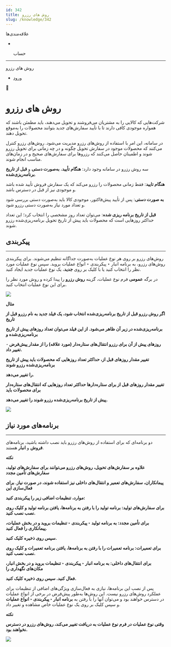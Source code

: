 ```yaml
---
id: 342
title: روش های رزرو
slug: /knowledge/342
---
```


 
  علاقه‌مندی‌ها
* [​](./342)

  حساب

---

 

روش های رزرو

- [ورود](/web/login?redirect=/knowledge/article/342)

 

📖

# روش های رزرو

شرکت‌هایی که کالایی را به مشتریان می‌فروشند و تحویل می‌دهند، باید مطمئن باشند که همواره موجودی کافی دارند تا با تأیید سفارش‌های جدید بتوانند محصولات را به‌موقع تحویل دهند.

در سامانه، این امر با استفاده از روش‌های رزرو مدیریت می‌شود. روش‌های رزرو کنترل می‌کنند که محصولات موجود در سفارش تحویل چگونه و در چه زمانی برای تحویل رزرو شوند و اطمینان حاصل می‌کنند که رزروها برای سفارش‌های صحیح و در زمان‌های مناسب انجام شوند.

سه روش رزرو در سامانه وجود دارد: **هنگام تأیید**، **به‌صورت دستی** و **قبل از تاریخ برنامه‌ریزی‌شده**.

**هنگام تایید**: فقط زمانی محصولات را رزرو می‌کند که یک سفارش فروش تأیید شده باشد و موجودی نیز از قبل در دسترس باشد.

**به صورت دستی**: پس از تأیید پیش‌فاکتور، موجودی کالا باید به‌صورت دستی بررسی شود و تعداد مورد نیاز به‌صورت دستی رزرو شود.

**قبل از تاریخ برنامه ریزی شده**: می‌توان تعداد روز مشخصی را انتخاب کرد؛ این تعداد حداکثر روزهایی است که محصولات باید پیش از تاریخ تحویل برنامه‌ریزی‌شده رزرو شوند.

## **پیکربندی**

---

روش‌های رزرو بر روی هر نوع عملیات به‌صورت جداگانه تنظیم می‌شوند. برای پیکربندی روش‌های رزرو، به برنامه انبار ‣ پیکربندی ‣ انواع عملیات بروید. سپس نوع عملیات مورد نظر را انتخاب کنید یا با کلیک بر روی **جدید**، یک نوع عملیات جدید ایجاد کنید.

در برگه **عمومی** فرم نوع عملیات، گزینه **روش رزرو** را پیدا کرده و روش مورد نظر را برای این نوع عملیات انتخاب کنید.

![](https://odoofarsi.com/web/image/6962-ab6f34e4/Screen%20Shot%202024-10-30%20at%204.18.29%20PM.png?access_token=23edd4b3-a6db-4755-916b-c017da2172f5)

**مثال**

**اگر روش رزرو قبل از تاریخ برنامه‌ریزی‌شده انتخاب شود، یک فیلد جدید به نام رزرو قبل از تاریخ**

**برنامه‌ریزی‌شده در زیر آن ظاهر می‌شود. از این فیلد می‌توان تعداد روزهای پیش از تاریخ برنامه‌ریزی‌شده و**

**روزهای پیش از آن برای رزرو انتقال‌های ستاره‌دار (مورد علاقه) را از مقدار پیش‌فرض ۰ تغییر داد.**

**تغییر مقدار روزهای قبل از، حداکثر تعداد روزهایی که محصولات باید پیش از تاریخ برنامه‌ریزی‌شده رزرو شوند**

**را تغییر می‌دهد.**

**تغییر مقدار روزهای قبل از برای ستاره‌دارها حداکثر تعداد روزهایی که انتقال‌های ستاره‌دار برای محصولات باید**

**پیش از تاریخ برنامه‌ریزی‌شده رزرو شوند را تغییر می‌دهد.**

![](https://odoofarsi.com/web/image/6963-07907b9c/image.png?access_token=6fe41990-da16-4804-beb1-7d102b9e501d)

## **برنامه‌های مورد نیاز**

---

دو برنامه‌ای که برای استفاده از روش‌های رزرو باید نصب داشته باشید، برنامه‌های **فروش** و **انبار** هستند.

**نکته**

**علاوه بر سفارش‌های تحویل، روش‌های رزرو می‌توانند برای سفارش‌های تولید، سفارش‌های تأمین مجدد**

**پیمانکاران، سفارش‌های تعمیر و انتقال‌های داخلی نیز استفاده شوند، در صورت نیاز. برای فعال‌سازی این**

**موارد، تنظیمات اضافی زیر را پیکربندی کنید:**

**برای سفارش‌های تولید: برنامه تولید را با رفتن به برنامه‌ها، یافتن برنامه تولید و کلیک روی نصب نصب کنید.**

**برای تأمین مجدد: به برنامه تولید ‣ پیکربندی ‣ تنظیمات بروید و در بخش عملیات، پیمانکاری را فعال کنید.**

**سپس روی ذخیره کلیک کنید.**

**برای تعمیرات: برنامه تعمیرات را با رفتن به برنامه‌ها، یافتن برنامه تعمیرات و کلیک روی نصب نصب کنید.**

**برای انتقال‌های داخلی: به برنامه انبار ‣ پیکربندی ‣ تنظیمات بروید و در بخش انبار، مکان‌های نگهداری را**

**فعال کنید. سپس روی ذخیره کلیک کنید.**

پس از نصب این برنامه‌ها، نیازی به فعال‌سازی ویژگی‌های اضافی از تنظیمات برای عملکرد روش‌های رزرو نیست. این روش‌ها به‌طور پیش‌فرض در برخی از انواع عملیات در دسترس خواهند بود و می‌توان آنها را با رفتن به **برنامه انبار ‣ پیکربندی ‣ انواع عملیات** و سپس کلیک بر روی یک نوع عملیات خاص مشاهده و تغییر داد.

**نکته**

**وقتی نوع عملیات در فرم نوع عملیات به دریافت تغییر می‌کند، روش‌های رزرو در دسترس نخواهند بود.**

![](https://odoofarsi.com/web/image/6964-29b6e7cb/Screen%20Shot%202024-10-30%20at%205.16.18%20PM.png?access_token=bd4ac2ea-7efd-4ae3-a1c6-8df0ced70154)